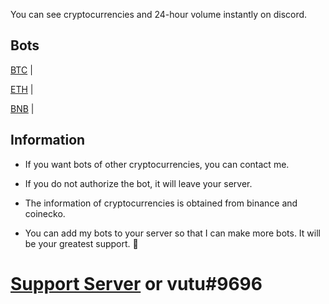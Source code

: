 You can see cryptocurrencies and 24-hour volume instantly on discord.

## Bots

[BTC](https://discord.com/api/oauth2/authorize?client_id=947772389712859177&permissions=201326592&scope=bot) |

[ETH](https://discord.com/api/oauth2/authorize?client_id=949021478152699934&permissions=201326592&scope=bot) |

[BNB](https://discord.com/api/oauth2/authorize?client_id=949021539121123350&permissions=201326592&scope=bot) |





## Information
- If you want bots of other cryptocurrencies, you can contact me.

- If you do not authorize the bot, it will leave your server.

- The information of cryptocurrencies is obtained from binance and coinecko.

- You can add my bots to your server so that I can make more bots. It will be your greatest support. 💜

# [Support Server](https://discord.gg/kaMmhpA9Qg) or vutu#9696
